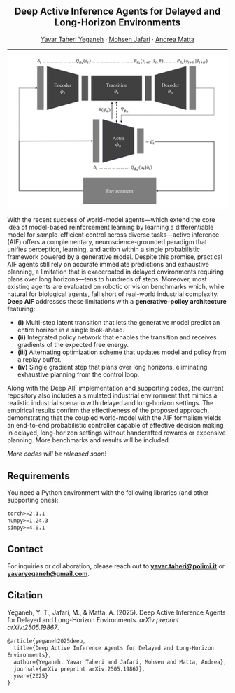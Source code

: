 <h2 align="center">Deep Active Inference Agents for Delayed and Long-Horizon Environments</h2>  
<p align="center">
    <a href="https://yavaryeganeh.github.io/">Yavar Taheri Yeganeh</a>
    ·
    <a href="https://ise.rutgers.edu/mohsen-jafari">Mohsen Jafari</a>
    ·
    <a href="https://www.mecc.polimi.it/en/research/faculty/prof-andrea-matta">Andrea Matta</a>

---
![Deep_AIF_Agents](img/daif_arch.png)

With the recent success of world-model agents—which extend the core idea of model-based reinforcement learning by learning a differentiable model for sample-efficient control across diverse tasks—active inference (AIF) offers a complementary, neuroscience-grounded paradigm that unifies perception, learning, and action within a single probabilistic framework powered by a generative model. Despite this promise, practical AIF agents still rely on accurate immediate predictions and exhaustive planning, a limitation that is exacerbated in delayed environments requiring plans over long horizons—tens to hundreds of steps. Moreover, most existing agents are evaluated on robotic or vision benchmarks which, while natural for biological agents, fall short of real-world industrial complexity. **Deep AIF** addresses these limitations with a **generative–policy architecture** featuring:

- **(i)** Multi-step latent transition that lets the generative model predict an entire horizon in a single look-ahead.
- **(ii)** Integrated policy network that enables the transition and receives gradients of the expected free energy.
- **(iii)** Alternating optimization scheme that updates model and policy from a replay buffer.
- **(iv)** Single gradient step that plans over long horizons, eliminating exhaustive planning from the control loop.

Along with the Deep AIF implementation and supporting codes, the current repository also includes a simulated industrial environment that mimics a realistic industrial scenario with delayed and long-horizon settings. The empirical results confirm the effectiveness of the proposed approach, demonstrating that the coupled world-model with the AIF formalism yields an end-to-end probabilistic controller capable of effective decision making in delayed, long-horizon settings without handcrafted rewards or expensive planning. More benchmarks and results will be included.

*More codes will be released soon!*

## Requirements

You need a Python environment with the following libraries (and other supporting ones):

```
torch>=2.1.1
numpy>=1.24.3
simpy>=4.0.1
```

## Contact

For inquiries or collaboration, please reach out to **yavar.taheri@polimi.it** or **yavaryeganeh@gmail.com**.

## Citation

Yeganeh, Y. T., Jafari, M., & Matta, A. (2025). Deep Active Inference Agents for Delayed and Long-Horizon Environments. *arXiv preprint arXiv:2505.19867*.
```
@article{yeganeh2025deep,
  title={Deep Active Inference Agents for Delayed and Long-Horizon Environments},
  author={Yeganeh, Yavar Taheri and Jafari, Mohsen and Matta, Andrea},
  journal={arXiv preprint arXiv:2505.19867},
  year={2025}
}
```
